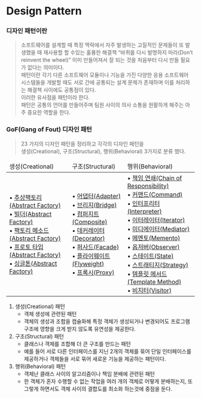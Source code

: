 # Design Pattern

### 디자인 패턴이란
>소프트웨어를 설계할 때 특정 맥락에서 자주 발생하는 고질적인 문제들이 또 발생했을 때 재사용할 할 수있는 훌륭한 해결책
“바퀴를 다시 발명하지 마라(Don’t reinvent the wheel)” 이미 만들어져서 잘 되는 것을 처음부터 다시 만들 필요가 없다는 의미이다. <br>
패턴이란 각기 다른 소프트웨어 모듈이나 기능을 가진 다양한 응용 소프트웨어 시스템들을 개발할 때도 서로 간에 공통되는 설계 문제가 존재하며 이를 처리하는 해결책 사이에도 공통점이 있다. <br>이러한 유사점을 패턴이라 한다.<br>
패턴은 공통의 언어를 만들어주며 팀원 사이의 의사 소통을 원활하게 해주는 아주 중요한 역할을 한다.


### GoF(Gang of Fout) 디자인 패턴
> 23 가지의 디자인 패턴을 정리하고 각각의 디자인 패턴을 <br>생성(Creational), 구조(Structural), 행위(Behavioral) 3가지로 분류 했다.

<table>
   <thead>
      <tr>
         <td>생성(Creational)</td>
         <td>구조(Structural)</td>
         <td>행위(Behavioral)</td>
      </tr>
   </thead>
   <tbody>
      <tr>
         <td>
            • <a href="https://github.com/parknnna/designPattern/blob/master/src/creational/abstractFactoryPattern/AbstractFactoryPattern.md">추상팩토리(Abstract Factory)</a> <br/>
            • <a href="https://github.com/parknnna/designPattern/blob/master/src/creational/builderPattern/builderPattern.md">빌더(Abstract Factory)</a> <br/>
            • <a href="https://github.com/parknnna/designPattern/blob/master/src/creational/factoryMethodPattern/factoryMethodPattern.md">팩토리 메소드(Abstract Factory)</a> <br/>
            • <a href="https://github.com/parknnna/designPattern/blob/master/src/creational/prototypePattern/prototypePattern.md">프로토 타입(Abstract Factory)</a> <br/>
            • <a href="https://github.com/parknnna/designPattern/blob/master/src/creational/singletonPattern/singleton.md">싱글톤(Abstract Factory)</a> <br/>
         </td>
         <td>
            • <a href="https://github.com/parknnna/designPattern/blob/master/src/structural/adapterPattern/adapterPattern.md">어댑터(Adapter)</a> <br/>
            • <a href="https://github.com/parknnna/designPattern/blob/master/src/structural/bridgePattern/bridgePattern.md">브리지(Bridge)</a> <br/>
            • <a href="https://github.com/parknnna/designPattern/blob/master/src/structural/compositePattern/compositePattern.md">컴퍼지트(Composite)</a> <br/>
            • <a href="https://github.com/parknnna/designPattern/blob/master/src/structural/decoratorPattern/decoratorPattern.md">데커레이터(Decorator)</a> <br/>
            • <a href="https://github.com/parknnna/designPattern/blob/master/src/structural/facadePattern/facadePattern.md">퍼사드(Facade)</a> <br/>
            • <a href="https://github.com/parknnna/designPattern/blob/master/src/structural/flyweightPattern/flyweightPattern.md">플라이웨이트(Flyweight)</a> <br/>
            • <a href="https://github.com/parknnna/designPattern/blob/master/src/structural/proxyPattern/proxyPattern.md">프록시(Proxy)</a> <br/>
         </td>
         <td>
            • <a href="#"> 책임 연쇄(Chain of Responsibility)    </a> <br/>
            • <a href="#"> 커맨드(Command)                      </a> <br/>
            • <a href="#"> 인터프리터(Interpreter)                </a> <br/>
            • <a href="#"> 이터레이터(Iterator)                   </a> <br/>
            • <a href="#"> 미디에이터(Mediator)                   </a> <br/>
            • <a href="#"> 메멘토(Memento)                      </a> <br/>
            • <a href="#"> 옵저버(Observer)                     </a> <br/>
            • <a href="#"> 스테이트(State)                       </a> <br/>
            • <a href="#"> 스트래티지(Strategy)                   </a> <br/>
            • <a href="#"> 템플릿 메서드(Template Method)          </a> <br/>
            • <a href="#"> 비지터(Visitor)                      </a> <br/>
         </td>
      </tr>
   </tbody>
</table>


1. 생성(Creational) 패턴
    * 객체 생성에 관련된 패턴
    * 객체의 생성과 조합을 캡슐화해 특정 객체가 생성되거나 변경되어도 프로그램 구조에 영향을 크게 받지 않도록 유연성을 제공한다.
2. 구조(Structural) 패턴
    * 클래스나 객체를 조합해 더 큰 구조를 만드는 패턴
    * 예를 들어 서로 다른 인터페이스를 지닌 2개의 객체를 묶어 단일 인터페이스를 제공하거나 객체들을 서로 묶어 새로운 기능을 제공하는 패턴이다.
3. 행위(Behavioral) 패턴
    * 객체난 클래스 사이의 알고리즘이나 책임 분배에 관련된 패턴
    * 한 객체가 혼자 수행할 수 없는 작업을 여러 개의 객체로 어떻게 분배하는지, 또 그렇게 하면서도 객체 사이의 결합도를 최소화 하는것에 중점을 둔다.




 

